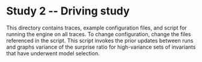 # Study 2 -- Driving study
This directory contains traces, example configuration files, and script for running the engine on all traces. To change configuration, change the files referenced in the script.
This script invokes the prior updates between runs and graphs variance of the surprise ratio for high-variance sets of invariants that have underwent model selection. 
